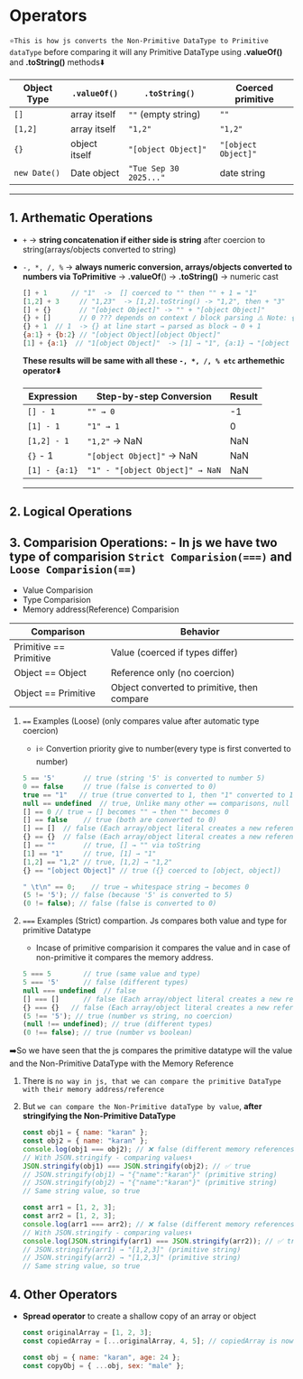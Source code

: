 # **Operators**

`⭐This is how js converts the Non-Primitive DataType to Primitive dataType` before comparing it will any Primitive DataType using **.valueOf()** and **.toString()** methods⬇️

| Object Type  | `.valueOf()`  | `.toString()`          | Coerced primitive   |
| ------------ | ------------- | ---------------------- | ------------------- |
| `[]`         | array itself  | `""` (empty string)    | `""`                |
| `[1,2]`      | array itself  | `"1,2"`                | `"1,2"`             |
| `{}`         | object itself | `"[object Object]"`    | `"[object Object]"` |
| `new Date()` | Date object   | `"Tue Sep 30 2025..."` | date string         |

---

## 1. **Arthematic Operations**

- `+` → **string concatenation if either side is string** after coercion to string(arrays/objects converted to string)

- `-, *, /, %` → **always numeric conversion, arrays/objects converted to numbers via ToPrimitive** → **.valueOf**() → **.toString()** → numeric cast

  ```js
  [] + 1      // "1"  ->  [] coerced to "" then "" + 1 = "1"
  [1,2] + 3     // "1,23"  -> [1,2].toString() -> "1,2", then + "3"
  [] + {}       // "[object Object]" -> "" + "[object Object]"
  {} + []       // 0 ??? depends on context / block parsing ⚠️ Note: {} at the start of a line is parsed as a block, so {} + [] can give 0 in some cases. Always wrap in parentheses if testing: ({} + []).
  {} + 1  // 1  -> {} at line start → parsed as block → 0 + 1
  {a:1} + {b:2} // "[object Object][object Object]"
  [1] + {a:1}  // "1[object Object]"  -> [1] → "1", {a:1} → "[object Object]" then "1" + "[object Object]"
  ```

  **These results will be same with all these `-, *, /, % etc` arthemethic operator⬇️**

  | Expression    | Step-by-step Conversion         | Result |
  | ------------- | ------------------------------- | ------ |
  | `[] - 1`      | `"" → 0`                        | -1     |
  | `[1] - 1`     | `"1" → 1`                       | 0      |
  | `[1,2] - 1`   | `"1,2"` → NaN                   | NaN    |
  | `{}` - 1      | `"[object Object]"` → NaN       | NaN    |
  | `[1] - {a:1}` | `"1" - "[object Object]" → NaN` | NaN    |

  ***

## 2. **Logical Operations**

## 3. **Comparision Operations: -** In js we have two type of comparision `Strict Comparision(===)` and `Loose Comparision(==)`

- Value Comparision
- Type Comparision
- Memory address(Reference) Comparision

| Comparison             | Behavior                                    |
| ---------------------- | ------------------------------------------- |
| Primitive == Primitive | Value (coerced if types differ)             |
| Object == Object       | Reference only (no coercion)                |
| Object == Primitive    | Object converted to primitive, then compare |

1. `==` Examples (Loose) (only compares value after automatic type coercion)

   - ℹ️⭐ Convertion priority give to number(every type is first converted to number)

   ```js
   5 == '5'       // true (string '5' is converted to number 5)
   0 == false     // true (false is converted to 0)
   true == "1"   // true (true converted to 1, then "1" converted to 1)
   null == undefined  // true, Unlike many other == comparisons, null and undefined are only loosely equal to each other, and not to any number, even 0.
   [] == 0 // true → [] becomes "" → then "" becomes 0
   [] == false    // true (both are converted to 0)
   [] == []  // false (Each array/object literal creates a new reference in memory)
   {} == {}  // false (Each array/object literal creates a new reference in memory)
   [] == ""       // true, [] → "" via toString
   [1] == "1"     // true, [1] → "1"
   [1,2] == "1,2" // true, [1,2] → "1,2"
   {} == "[object Object]" // true ({} coerced to [object, object])

   " \t\n" == 0;    // true → whitespace string → becomes 0
   (5 != '5'); // false (because '5' is converted to 5)
   (0 != false); // false (false is converted to 0)

   ```

2. `===` Examples (Strict) compartion. Js compares both value and type for primitive Datatype

   - Incase of primitive comparision it compares the value and in case of non-primitive it compares the memory address.

   ```js
   5 === 5        // true (same value and type)
   5 === '5'      // false (different types)
   null === undefined  // false
   [] === []      // false (Each array/object literal creates a new reference in memory)
   {} === {}   // false (Each array/object literal creates a new reference in memory)
   (5 !== '5'); // true (number vs string, no coercion)
   (null !== undefined); // true (different types)
   (0 !== false); // true (number vs boolean)

   ```

➡️So we have seen that the js compares the primitive datatype will the value and the Non-Primitive DataType with the Memory Reference

1.  There is `no way in js, that we can compare the primitive DataType with their memory address/reference`
2.  But `we can compare the Non-Primitive dataType by value`, **after stringifying the Non-Primitive DataType**

    ```js
    const obj1 = { name: "karan" };
    const obj2 = { name: "karan" };
    console.log(obj1 === obj2); // ❌ false (different memory references)
    // With JSON.stringify - comparing values⬇️
    JSON.stringify(obj1) === JSON.stringify(obj2); // ✅ true
    // JSON.stringify(obj1) → "{"name":"karan"}" (primitive string)
    // JSON.stringify(obj2) → "{"name":"karan"}" (primitive string)
    // Same string value, so true

    const arr1 = [1, 2, 3];
    const arr2 = [1, 2, 3];
    console.log(arr1 === arr2); // ❌ false (different memory references)
    // With JSON.stringify - comparing values⬇️
    console.log(JSON.stringify(arr1) === JSON.stringify(arr2)); // ✅ true
    // JSON.stringify(arr1) → "[1,2,3]" (primitive string)
    // JSON.stringify(arr2) → "[1,2,3]" (primitive string)
    // Same string value, so true
    ```

## 4. **Other Operators**

- **Spread operator** to create a shallow copy of an array or object

  ```js
  const originalArray = [1, 2, 3];
  const copiedArray = [...originalArray, 4, 5]; // copiedArray is now [1, 2, 3, 4, 5]

  const obj = { name: "karan", age: 24 };
  const copyObj = { ...obj, sex: "male" };
  ```
